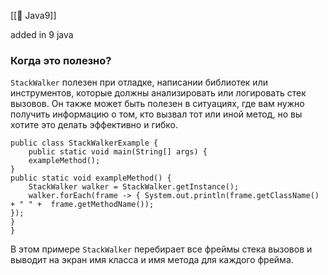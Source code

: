 [[🧁 Java9]]

added in 9 java
### Когда это полезно?
`StackWalker` полезен при отладке, написании библиотек или инструментов, которые должны анализировать или логировать стек вызовов. Он также может быть полезен в ситуациях, где вам нужно получить информацию о том, кто вызвал тот или иной метод, но вы хотите это делать эффективно и гибко.
```
public class StackWalkerExample { 
	public static void main(String[] args) { 
	exampleMethod();
} 
public static void exampleMethod() { 
	StackWalker walker = StackWalker.getInstance(); 
	walker.forEach(frame -> { System.out.println(frame.getClassName() + " " +  frame.getMethodName());
}); 
} 
}
```

В этом примере `StackWalker` перебирает все фреймы стека вызовов и выводит на экран имя класса и имя метода для каждого фрейма.